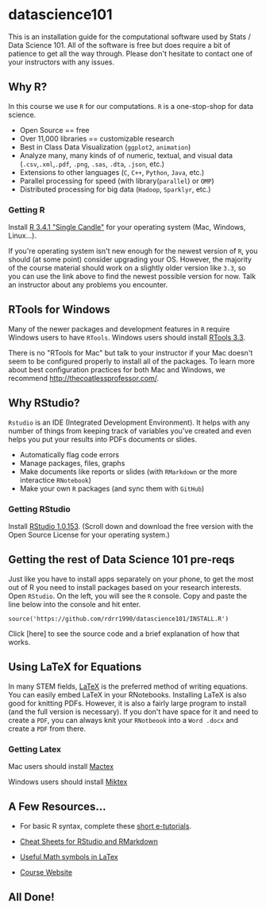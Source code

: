 # datascience101

This is an installation guide for the computational software used by Stats / Data Science 101. All of the software is free but does require a bit of patience to get all the way through. Please don't hesitate to contact one of your instructors with any issues.

## Why R?

In this course we use `R` for our computations. `R` is a one-stop-shop for data science. 

 - Open Source == free
 - Over 11,000 libraries == customizable research
 - Best in Class Data Visualization (`ggplot2`, `animation`)
 - Analyze many, many kinds of of numeric, textual, and visual data (`.csv`,`.xml`,`.pdf`, `.png`, `.sas`, `.dta`, `.json`, etc.)
 - Extensions to other languages (`C`, `C++`, `Python`, `Java`, etc.)
 - Parallel processing for speed (with library(`parallel`) or `OMP`)
 - Distributed processing for big data (`Hadoop`, `Sparklyr`, etc.)

### Getting R

Install [R 3.4.1 "Single Candle"](https://cran.cnr.berkeley.edu/) for your operating system (Mac, Windows, Linux...).

If you're operating system isn't new enough for the newest version of `R`, you should (at some point) consider upgrading your OS. However, the majority of the course material should work on a slightly older version like `3.3`, so you can use the link above to find the newest possible version for now. Talk an instructor about any problems you encounter.

## RTools for Windows

Many of the newer packages and development features in `R` require Windows users to have `RTools`. Windows users should install [RTools 3.3](https://cran.r-project.org/bin/windows/Rtools/). 

There is no "RTools for Mac" but talk to your instructor if your Mac doesn't seem to be configured properly to install all of the packages. To learn more about best configuration practices for both Mac and Windows, we recommend http://thecoatlessprofessor.com/.


## Why RStudio?

`Rstudio` is an IDE (Integrated Development Environment). It helps with any number of things from keeping track of variables you've created and even helps you put your results into PDFs documents or slides.

- Automatically flag code errors
- Manage packages, files, graphs
- Make documents like reports or slides (with `RMarkdown` or the more interactice `RNotebook`)
- Make your own `R` packages (and sync them with `GitHub`)

### Getting RStudio

Install [RStudio 1.0.153](https://www.rstudio.com/products/rstudio/download/). (Scroll down and download the free version with the Open Source License for your operating system.)

## Getting the rest of Data Science 101 pre-reqs

Just like you have to install apps separately on your phone, to get the most out of R you need to install packages based on your research interests. Open `RStudio`. On the left, you will see the `R` console. Copy and paste the line below into the console and hit enter.

```
source('https://github.com/rdrr1990/datascience101/INSTALL.R')
```

Click [here] to see the source code and a brief explanation of how that works.


## Using LaTeX for Equations

In many STEM fields, [LaTeX](https://www.latex-project.org/) is the preferred method of writing equations. You can easily embed LaTeX in your RNotebooks. Installing LaTeX is also good for knitting PDFs. However, it is also a fairly large program to install (and the full version is necessary). If you don't have space for it and need to create a `PDF`, you can always knit your `RNotbeook` into a `Word .docx` and create a `PDF` from there. 

### Getting Latex

Mac users should install [Mactex](http://www.tug.org/mactex/mactex-download.html)

Windows users should install [Miktex](https://miktex.org/howto/install-miktex)

## A Few Resources...

- For basic R syntax, complete these [short e-tutorials](http://tryr.codeschool.com/).

- [Cheat Sheets for RStudio and RMarkdown](https://www.rstudio.com/resources/cheatsheets/)

- [Useful Math symbols in LaTex](https://www.sharelatex.com/learn/List_of_Greek_letters_and_math_symbols)

- [Course Website](http://web.stanford.edu/class/stats101/)

## All Done!

